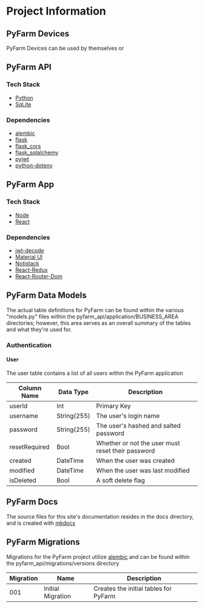 # Project Information

## PyFarm Devices

PyFarm Devices can be used by themselves or

## PyFarm API

### Tech Stack

- [Python](https://www.python.org/)
- [SqLite](https://www.sqlite.org/index.html)

### Dependencies

- [alembic](https://alembic.sqlalchemy.org/en/latest/)
- [flask](https://flask.palletsprojects.com/en/2.0.x/)
- [flask_cors](https://flask-cors.readthedocs.io/en/latest/)
- [flask_sqlalchemy](https://flask-sqlalchemy.palletsprojects.com/en/2.x/)
- [pyjwt](https://pyjwt.readthedocs.io/en/stable/)
- [python-dotenv](https://pypi.org/project/python-dotenv/)

## PyFarm App

### Tech Stack

- [Node](https://nodejs.org/en/)
- [React](https://reactjs.org/)

### Dependencies

- [jwt-decode](https://github.com/auth0/jwt-decode)
- [Material UI](https://mui.com/)
- [Notistack](https://iamhosseindhv.com/notistack)
- [React-Redux](https://react-redux.js.org/)
- [React-Router-Dom](https://reactrouter.com/)

## PyFarm Data Models

The actual table definitions for PyFarm can be found within the various
"models.py" files within the pyfarm_api/application/BUSINESS_AREA directories;
however, this area serves as an overall summary of the tables and what they're
used for.

### Authentication

#### User

The user table contains a list of all users within the PyFarm application

| Column Name   | Data Type   | Description                                       |
| ------------- | ----------- | ------------------------------------------------- |
| userId        | Int         | Primary Key                                       |
| username      | String(255) | The user's login name                             |
| password      | String(255) | The user's hashed and salted password             |
| resetRequired | Bool        | Whether or not the user must reset their password |
| created       | DateTime    | When the user was created                         |
| modified      | DateTime    | When the user was last modified                   |
| isDeleted     | Bool        | A soft delete flag                                |

## PyFarm Docs

The source files for this site's documentation resides in the docs directory,
and is created with [mkdocs](https://www.mkdocs.org/)

## PyFarm Migrations

Migrations for the PyFarm project utilize
[alembic](https://alembic.sqlalchemy.org/en/latest/) and can be found within
the pyfarm_api/migrations/versions directory

| Migration | Name              | Description                           |
| --------- | ----------------- | ------------------------------------- |
| 001       | Initial Migration | Creates the initial tables for PyFarm |
